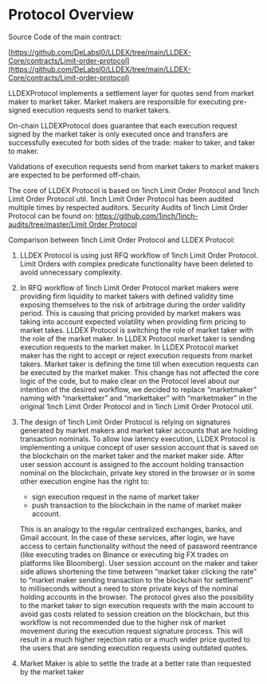 # Protocol Overview

Source Code of the main contract:

[https://github.com/DeLabsI0/LLDEX/tree/main/LLDEX-Core/contracts/Limit-order-protocol](https://github.com/DeLabsI0/LLDEX/tree/main/LLDEX-Core/contracts/Limit-order-protocol)

LLDEXProtocol implements a settlement layer for quotes send from market maker to market taker. Market makers are responsible for executing pre-signed execution requests send to market takers. 

On-chain LLDEXProtocol does guarantee that each execution request signed by the market taker is only executed once and transfers are successfully executed for both sides of the trade: maker to taker, and taker to maker.

Validations of execution requests send from market takers to market makers are expected to be performed off-chain.



The core of LLDEX Protocol is based on 1inch Limit Order Protocol and 1inch Limit Order Protocol util. 1inch Limit Order Protocol has been audited multiple times by respected auditors. Security Audits of 1inch Limit Order Protocol can be found on: [https://github.com/1inch/1inch-audits/tree/master/Limit Order Protocol](https://github.com/1inch/1inch-audits/tree/master/Limit%20Order%20Protocol)

Comparison between 1inch Limit Order Protocol and LLDEX Protocol:

1. LLDEX Protocol is using just RFQ workflow of 1inch Limit Order Protocol. Limit Orders with complex predicate functionality have been deleted to avoid unnecessary complexity.
2. In RFQ workflow of 1inch Limit Order Protocol market makers were providing firm liquidity to market takers with defined validity time exposing themselves to the risk of arbitrage during the order validity period. This is causing that pricing provided by market makers was taking into account expected volatility when providing firm pricing to market takes. LLDEX Protocol is switching the role of market taker with the role of the market maker. In LLDEX Protocol market taker is sending execution requests to the market maker. In LLDEX Protocol market maker has the right to accept or reject execution requests from market takers. Market taker is defining the time till when execution requests can be executed by the market maker. This change has not affected the core logic of the code, but to make clear on the Protocol level about our intention of the desired workflow, we decided to replace “marketmaker” naming with “markettaker” and “markettaker” with “marketmaker” in the original 1inch Limit Order Protocol and in 1inch Limit Order Protocol util.
3. The design of 1inch Limit Order Protocol is relying on signatures generated by market makers and market taker accounts that are holding transaction nominals. To allow low latency execution, LLDEX Protocol is implementing a unique concept of user session account that is saved on the blockchain on the market taker and the market maker side. After user session account is assigned to the account holding transaction nominal on the blockchain, private key stored in the browser or in some other execution engine has the right to:

   * sign execution request in the name of market taker
   * push transaction to the blockchain in the name of market maker account. 

   This is an analogy to the regular centralized exchanges, banks, and Gmail account. In the case of these services, after login, we have access to certain functionality without the need of password reentrance \(like executing trades on Binance or executing big FX trades on platforms like Bloomberg\). User session account on the maker and taker side allows shortening the time between “market taker clicking the rate” to “market maker sending transaction to the blockchain for settlement” to milliseconds without a need to store private keys of the nominal holding accounts in the browser. The protocol gives also the possibility to the market taker to sign execution requests with the main account to avoid gas costs related to session creation on the blockchain, but this workflow is not recommended due to the higher risk of market movement during the execution request signature process. This will result in a much higher rejection ratio or a much wider price quoted to the users that are sending execution requests using outdated quotes.

4. Market Maker is able to settle the trade at a better rate than requested by the market taker









## 

